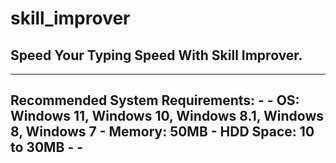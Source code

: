 # skill_improver
## Speed Your Typing Speed With Skill Improver.

-----------------------------------------------------------------------------
Recommended System Requirements:                                            -
                                                                            -
OS: Windows 11, Windows 10, Windows 8.1, Windows 8, Windows 7               -
Memory: 50MB                                                                -
HDD Space: 10 to 30MB                                                       -
                                                                            -
-----------------------------------------------------------------------------

